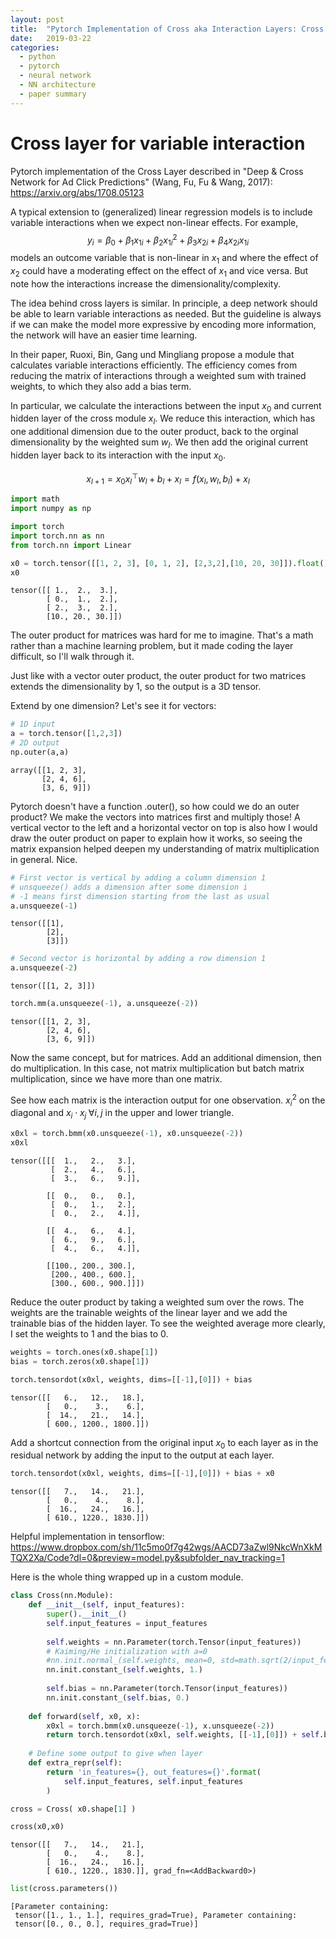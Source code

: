 ```yaml
---
layout: post
title:  "Pytorch Implementation of Cross aka Interaction Layers: Cross and Deep Network"
date:   2019-03-22
categories:
  - python
  - pytorch
  - neural network
  - NN architecture
  - paper summary
---
```



# Cross layer for variable interaction

Pytorch implementation of the Cross Layer described in "Deep & Cross Network for Ad Click Predictions" (Wang, Fu, Fu & Wang, 2017): https://arxiv.org/abs/1708.05123

A typical extension to (generalized) linear regression models is to include variable interactions when we expect non-linear effects. For example,
$$y_i = \beta_0 + \beta_1 x_{1i} + \beta_2 x^2_{1i} + \beta_3 x_{2i} + \beta_4 x_{2i} x_{1i}$$
models an outcome variable that is non-linear in $x_1$ and where the effect of $x_2$ could have a moderating effect on the effect of $x_1$ and vice versa. But note how the interactions increase the dimensionality/complexity.

The idea behind cross layers is similar. In principle, a deep network should be able to learn variable interactions as needed. But the guideline is always if we can make the model more expressive by encoding more information, the network will have an easier time learning. 

In their paper, Ruoxi, Bin, Gang und Mingliang propose a module that calculates variable interactions efficiently. The efficiency comes from reducing the matrix of interactions through a weighted sum with trained weights, to which they also add a bias term.  

In particular, we calculate the interactions between the input $x_0$ and current hidden layer of the cross module $x_l$. We reduce this interaction, which has one additional dimension due to the outer product, back to the orginal dimensionality by the weighted sum $w_l$. We then add the original current hidden layer back to its interaction with the input $x_0$. 

$$x_{l+1} = x_0x_l^{\top} w_l + b_l + x_l = f(x_l, w_l, b_l) + x_l$$



```python
import math
import numpy as np 

import torch
import torch.nn as nn
from torch.nn import Linear
```


```python
x0 = torch.tensor([[1, 2, 3], [0, 1, 2], [2,3,2],[10, 20, 30]]).float()
x0
```




    tensor([[ 1.,  2.,  3.],
            [ 0.,  1.,  2.],
            [ 2.,  3.,  2.],
            [10., 20., 30.]])



The outer product for matrices was hard for me to imagine. That's a math rather than a machine learning problem, but it made coding the layer difficult, so I'll walk through it.

Just like with a vector outer product, the outer product for two matrices extends the dimensionality by 1, so the output is a 3D tensor.

Extend by one dimension? Let's see it for vectors:


```python
# 1D input
a = torch.tensor([1,2,3])
# 2D output
np.outer(a,a)
```




    array([[1, 2, 3],
           [2, 4, 6],
           [3, 6, 9]])



Pytorch doesn't have a function .outer(), so how could we do an outer product? We make the vectors into matrices first and multiply those! A vertical vector to the left and a horizontal vector on top is also how I would draw the outer product on paper to explain how it works, so seeing the matrix expansion helped deepen my understanding of matrix multiplication in general. Nice.


```python
# First vector is vertical by adding a column dimension 1
# unsqueeze() adds a dimension after some dimension i
# -1 means first dimension starting from the last as usual
a.unsqueeze(-1)
```




    tensor([[1],
            [2],
            [3]])




```python
# Second vector is horizontal by adding a row dimension 1
a.unsqueeze(-2)
```




    tensor([[1, 2, 3]])




```python
torch.mm(a.unsqueeze(-1), a.unsqueeze(-2))
```




    tensor([[1, 2, 3],
            [2, 4, 6],
            [3, 6, 9]])



Now the same concept, but for matrices. Add an additional dimension, then do multiplication. In this case, not matrix multiplication but batch matrix multiplication, since we have more than one matrix.

See how each matrix is the interaction output for one observation. $x_i^2$ on the diagonal and $x_i \cdot x_j \; \forall i,j$ in the upper and lower triangle.


```python
x0xl = torch.bmm(x0.unsqueeze(-1), x0.unsqueeze(-2))
x0xl
```




    tensor([[[  1.,   2.,   3.],
             [  2.,   4.,   6.],
             [  3.,   6.,   9.]],
    
            [[  0.,   0.,   0.],
             [  0.,   1.,   2.],
             [  0.,   2.,   4.]],
    
            [[  4.,   6.,   4.],
             [  6.,   9.,   6.],
             [  4.,   6.,   4.]],
    
            [[100., 200., 300.],
             [200., 400., 600.],
             [300., 600., 900.]]])



Reduce the outer product by taking a weighted sum over the rows. The weights are the trainable weights of the linear layer and we add the trainable bias of the hidden layer. To see the weighted average more clearly, I set the weights to 1 and the bias to 0.


```python
weights = torch.ones(x0.shape[1])
bias = torch.zeros(x0.shape[1])
```


```python
torch.tensordot(x0xl, weights, dims=[[-1],[0]]) + bias
```




    tensor([[   6.,   12.,   18.],
            [   0.,    3.,    6.],
            [  14.,   21.,   14.],
            [ 600., 1200., 1800.]])



Add a shortcut connection from the original input $x_0$ to each layer as in the residual network by adding the input to the output at each layer.


```python
torch.tensordot(x0xl, weights, dims=[[-1],[0]]) + bias + x0
```




    tensor([[   7.,   14.,   21.],
            [   0.,    4.,    8.],
            [  16.,   24.,   16.],
            [ 610., 1220., 1830.]])



Helpful implementation in tensorflow: 
https://www.dropbox.com/sh/11c5mo0f7g42wgs/AACD73aZwl9NkcWnXkMTQX2Xa/Code?dl=0&preview=model.py&subfolder_nav_tracking=1

Here is the whole thing wrapped up in a custom module. 


```python
class Cross(nn.Module):
    def __init__(self, input_features):
        super().__init__()
        self.input_features = input_features
        
        self.weights = nn.Parameter(torch.Tensor(input_features))
        # Kaiming/He initialization with a=0
        #nn.init.normal_(self.weights, mean=0, std=math.sqrt(2/input_features))
        nn.init.constant_(self.weights, 1.)
        
        self.bias = nn.Parameter(torch.Tensor(input_features))
        nn.init.constant_(self.bias, 0.)
        
    def forward(self, x0, x):
        x0xl = torch.bmm(x0.unsqueeze(-1), x.unsqueeze(-2))
        return torch.tensordot(x0xl, self.weights, [[-1],[0]]) + self.bias + x
    
    # Define some output to give when layer 
    def extra_repr(self):
        return 'in_features={}, out_features={}'.format(
            self.input_features, self.input_features
        )
```


```python
cross = Cross( x0.shape[1] )
```


```python
cross(x0,x0)
```




    tensor([[   7.,   14.,   21.],
            [   0.,    4.,    8.],
            [  16.,   24.,   16.],
            [ 610., 1220., 1830.]], grad_fn=<AddBackward0>)




```python
list(cross.parameters())
```




    [Parameter containing:
     tensor([1., 1., 1.], requires_grad=True), Parameter containing:
     tensor([0., 0., 0.], requires_grad=True)]


